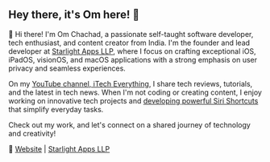 ## Hey there, it's Om here! 👋

👋 Hi there! I'm Om Chachad, a passionate self-taught software developer, tech enthusiast, and content creator from India. I'm the founder and lead developer at [Starlight Apps LLP](https://www.starlightapps.org), where I focus on crafting exceptional iOS, iPadOS, visionOS, and macOS applications with a strong emphasis on user privacy and seamless experiences.

On my [YouTube channel, iTech Everything](https://www.youtube.com/channel/UC1gctalSScxnaeie9CRK7tw), I share tech reviews, tutorials, and the latest in tech news. When I'm not coding or creating content, I enjoy working on innovative tech projects and [developing powerful Siri Shortcuts](http://itecheverything.com/shortcuts) that simplify everyday tasks.

Check out my work, and let's connect on a shared journey of technology and creativity!

🔗 [Website](https://www.itecheverything.com) | [Starlight Apps LLP](https://www.starlightapps.org)
